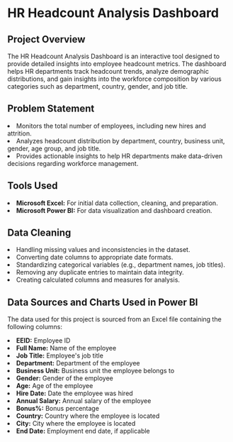 # HR Headcount Analysis Dashboard

## Project Overview
The HR Headcount Analysis Dashboard is an interactive tool designed to provide detailed insights into employee headcount metrics. The dashboard helps HR departments track headcount trends, analyze demographic distributions, and gain insights into the workforce composition by various categories such as department, country, gender, and job title.

## Problem Statement
<li>Monitors the total number of employees, including new hires and attrition.</li>
<li>Analyzes headcount distribution by department, country, business unit, gender, age group, and job title.</li>
<li>Provides actionable insights to help HR departments make data-driven decisions regarding workforce management.</li>

## Tools Used
<li><b>Microsoft Excel:</b> For initial data collection, cleaning, and preparation.</li>
<li><b>Microsoft Power BI:</b> For data visualization and dashboard creation.</li>

## Data Cleaning
<li>Handling missing values and inconsistencies in the dataset.</li>
<li>Converting date columns to appropriate date formats.</li>
<li>Standardizing categorical variables (e.g., department names, job titles).</li>
<li>Removing any duplicate entries to maintain data integrity.</li>
<li>Creating calculated columns and measures for analysis.</li>

## Data Sources and Charts Used in Power BI
The data used for this project is sourced from an Excel file containing the following columns:
<li><b>EEID:</b> Employee ID</li>
<li><b>Full Name:</b> Name of the employee</li>
<li><b>Job Title:</b> Employee's job title</li>
<li><b>Department:</b> Department of the employee</li>
<li><b>Business Unit:</b> Business unit the employee belongs to</li>
<li><b>Gender:</b> Gender of the employee</li>
<li><b>Age:</b> Age of the employee</li>
<li><b>Hire Date:</b> Date the employee was hired</li>
<li><b>Annual Salary:</b> Annual salary of the employee</li>
<li><b>Bonus%:</b> Bonus percentage</li>
<li><b>Country:</b> Country where the employee is located</li>
<li><b>City:</b> City where the employee is located</li>
<li><b>End Date:</b> Employment end date, if applicable</li>
